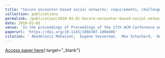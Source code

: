 ```yaml
---
title: "Secure encounter-based social networks: requirements, challenges, and designs"
collection: publications
permalink: /publication/2010-01-01-Secure-encounter-based-social-networks-requirements-challenges-and-designs
date: 2010-01-01
venue: 'In the proceedings of Proceedings of the 17th ACM Conference on Computer and Communications Security, CCS 2010, Chicago, Illinois, USA, October 4-8, 2010'
paperurl: 'https://doi.org/10.1145/1866307.1866408'
citation: ' Abedelaziz Mohaisen,  Eugene Vasserman,  Max Schuchard,  Denis Kune,  Yongdae Kim, &quot;Secure encounter-based social networks: requirements, challenges, and designs.&quot; In the proceedings of Proceedings of the 17th ACM Conference on Computer and Communications Security, CCS 2010, Chicago, Illinois, USA, October 4-8, 2010, 2010.'
---
```

[Access paper here](https://doi.org/10.1145/1866307.1866408){:target="_blank"}
